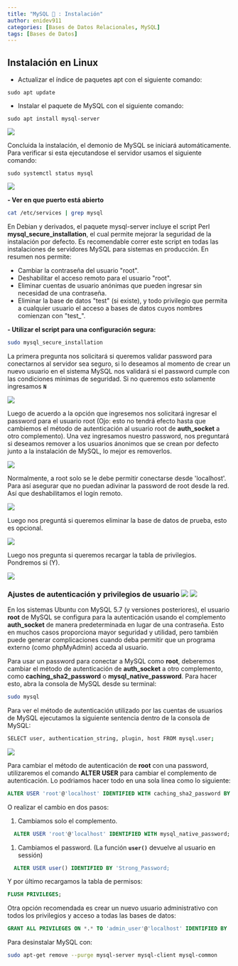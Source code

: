 ```yaml
---
title: "MySQL 🐬 : Instalación"
author: enidev911
categories: [Bases de Datos Relacionales, MySQL]
tags: [Bases de Datos]
---
```



## Instalación en Linux

- Actualizar el índice de paquetes apt con el siguiente comando:

```terminal
sudo apt update
```

- Instalar el paquete de MySQL con el siguiente comando:

```terminal
sudo apt install mysql-server
```

![](../assets/png/ub/step1\_mysql.png)


Concluida la instalación, el demonio de MySQL se iniciará automáticamente. Para verificar si esta ejecutandose el servidor usamos el siguiente comando:

```terminal
sudo systemctl status mysql
```

![](../assets/png/ub/status\_mysql.png)

**- Ver en que puerto está abierto**

```bash
cat /etc/services | grep mysql
```

En Debian y derivados, el paquete mysql-server incluye el script Perl **mysql\_secure\_installation**, el cual permite mejorar la seguridad de la instalación por defecto. Es recomendable correr este script en todas las instalaciones de servidores MySQL para sistemas en producción. En resumen nos permite:

* Cambiar la contraseña del usuario "root".
* Deshabilitar el acceso remoto para el usuario "root".
* Eliminar cuentas de usuario anónimas que pueden ingresar sin necesidad de una contraseña.
* Eliminar la base de datos "test" (si existe), y todo privilegio que permita a cualquier usuario el acceso a bases de datos cuyos nombres comienzan con "test\_".

**- Utilizar el script para una configuración segura:**

```bash
sudo mysql_secure_installation
```

La primera pregunta nos solicitará si queremos validar password para conectarnos al servidor sea seguro, si lo deseamos al momento de crear un nuevo usuario en el sistema MySQL nos validará si el password cumple con las condiciones mínimas de seguridad. Si no queremos esto solamente ingresamos **`N`**

![](../assets/png/ub/step1\_mysql\_secure\_install.png)

Luego de acuerdo a la opción que ingresemos nos solicitará ingresar el password para el usuario root (Ojo: esto no tendrá efecto hasta que cambiemos el método de autenticación al usuario root de **auth\_socket** a otro complemento). Una vez ingresamos nuestro password, nos preguntará si deseamos remover a los usuarios ánonimos que se crean por defecto junto a la instalación de MySQL, lo mejor es removerlos.

![](../assets/png/ub/step2\_mysql\_secure\_install.png)

Normalmente, a root solo se le debe permitir conectarse desde 'localhost'. Para así asegurar que no puedan adivinar la password de root desde la red. Así que deshabilitamos el logín remoto.

![](../assets/png/ub/step3\_mysql\_secure\_install.png)

Luego nos preguntá si queremos eliminar la base de datos de prueba, esto es opcional.

![](../assets/png/ub/step4\_mysql\_secure\_install.png)

Luego nos pregunta si queremos recargar la tabla de privilegios. Pondremos si (Y).

![](../assets/png/ub/step5\_mysql\_secure\_install.png)

### Ajustes de autenticación y privilegios de usuario ![](../../../../assets/ico/MySQL\_Logo.ico) ![](../../../../assets/ico/database\_administrators\_group\(48\).ico)


En los sistemas Ubuntu con MySQL 5.7 (y versiones posteriores), el usuario **root** de MySQL se configura para la autenticación usando el complemento **auth\_socket** de manera predeterminada en lugar de una contraseña. Esto en muchos casos proporciona mayor seguridad y utilidad, pero también puede generar complicaciones cuando deba permitir que un programa externo (como phpMyAdmin) acceda al usuario.

Para usar un password para conectar a MySQL como **root**, deberemos cambiar el método de autenticación de **auth\_socket** a otro complemento, como **caching\_sha2\_password** o **mysql\_native\_password**. Para hacer esto, abra la consola de MySQL desde su terminal:

```bash
sudo mysql
```

Para ver el método de autenticación utilizado por las cuentas de usuarios de MySQL ejecutamos la siguiente sentencia dentro de la consola de MySQL:

```bash
SELECT user, authentication_string, plugin, host FROM mysql.user;
```

![](../assets/png/ub/auth\_user.png)

Para cambiar el método de autenticación de **root** con una password, utilizaremos el comando **ALTER USER** para cambiar el complemento de autenticación. Lo podriamos hacer todo en una sola línea como lo siguiente:

```sql
ALTER USER 'root'@'localhost' IDENTIFIED WITH caching_sha2_password BY 'password';
```

O realizar el cambio en dos pasos:

1. Cambiamos solo el complemento.

```sql
  ALTER USER 'root'@'localhost' IDENTIFIED WITH mysql_native_password;
```

1. Cambiamos el password. (La función **`user()`** devuelve al usuario en sessión)

```sql
  ALTER USER user() IDENTIFIED BY 'Strong_Password;
```

Y por último recargamos la tabla de permisos:

```sql
FLUSH PRIVILEGES;
```

Otra opción recomendada es crear un nuevo usuario administrativo con todos los privilegios y acceso a todas las bases de datos:

```sql
GRANT ALL PRIVILEGES ON *.* TO 'admin_user'@'localhost' IDENTIFIED BY 'very_strong_password';
```

Para desinstalar MySQL con:

```bash
sudo apt-get remove --purge mysql-server mysql-client mysql-common
```
